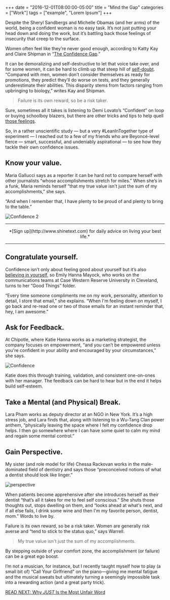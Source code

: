 +++
  date = "2016-12-01T08:00:00-05:00"
  title = "Mind the Gap"
  categories = ["Work"]
  tags = ["example", "Lorem Ipsum"]
+++



<span class="dropcap">D</span>espite the Sheryl Sandbergs and Michelle Obamas (and her arms) of the world, being a confident woman is no easy task. It’s not just putting your head down and doing the work, but it’s battling back those feelings of insecurity that creep to the surface. 

Women often feel like they’re never good enough, according to Katty Kay and Claire Shipman in “[The Confidence Gap](http://www.theatlantic.com/magazine/archive/2014/05/the-confidence-gap/359815/).”

It can be demoralizing and self-destructive to let that voice take over, and for some women, it can be hard to climb up that steep hill of [self-doubt](http://advice.shinetext.com/articles/3-ways-to-take-back-your-confidence/). “Compared with men, women don’t consider themselves as ready for promotions, they predict they’ll do worse on tests, and they generally underestimate their abilities. This disparity stems from factors ranging from upbringing to biology,” writes Kay and Shipman. 

> Failure is its own reward, so be a risk taker. 

Sure, sometimes all it takes is listening to Demi Lovato’s “Confident” on loop or buying schoolboy blazers, but there are other tricks and tips to help quell [those feelings](http://advice.shinetext.com/articles/working-young-bubbly-and-female-the-disney-princess-effect/). 

So, in a rather unscientific study — but a very #LeanInTogether type of experiment — I reached out to a few of my friends who are Beyoncé-level fierce — smart, successful, and undeniably aspirational — to see how they tackle their own confidence issues. 


## Know your value. 
Maria Gallucci says as a reporter it can be hard not to compare herself with other journalists “whose accomplishments stretch for miles.” When she’s in a funk, Maria reminds herself “that my true value isn't just the sum of my accomplishments,” she says. 

“And when I remember that, I have plenty to be proud of and plenty to bring to the table.”


![Confidence 2](//images.contentful.com/awpxl2koull4/7eS2zW8Iz6qKcywYASCCgU/8685a03d0d2066244c4fb5de26022c89/StockSnap_MSNQMQOC7W.jpg)

---

<center>*[Sign up](http://www.shinetext.com) for daily advice on living your best life.* </center>

---


## Congratulate yourself. 
Confidence isn’t only about feeling good about yourself but it’s also [believing in yourself](http://advice.shinetext.com/articles/the-big-lie-killing-your-confidence/), so Emily Hanna Mayock, who works on the communications teams at Case Western Reserve University in Cleveland, turns to her “Good Things” folder. 

“Every time someone compliments me on my work, personality, attention to detail, I store that email,” she explains. “When I'm feeling down on myself, I go back and re-read one or two of those emails for an instant reminder that, hey, I am awesome.”

## Ask for Feedback. 
At Chipotle, where Katie Hanna works as a marketing strategist, the company focuses on empowerment, “and you can’t be empowered unless you're confident in your ability and encouraged by your circumstances,” she says. 

![Confidence ](//images.contentful.com/awpxl2koull4/5PN8ICfIZ2QW4i2uk4qkm2/14e8f337f223e256c2a3ec2b47318ff6/confidence.jpeg)

Katie does this through training, validation, and consistent one-on-ones with her manager. The feedback can be hard to hear but in the end it helps build self-esteem.


## Take a Mental (and Physical) Break. 
Lara Pham works as deputy director at an NGO in New York. It’s a high stress job, and Lara finds that, along with listening to a Wu-Tang Clan power anthem, “physically leaving the space where I felt my confidence drop helps. I then go somewhere where I can have some quiet to calm my mind and regain some mental control.” 

## Gain Perspective. 
My sister (and role model for life) Chessa Rackovan works in the male-dominated field of dentistry and says those “preconceived notions of what a dentist should look like linger.” 

![perspective](//images.contentful.com/awpxl2koull4/43xWDNKzzqYMY880ySwgS0/fca0cbe35f2b6f01f8a350a24ce5df4d/perspective.jpg)

When patients become apprehensive after she introduces herself as their dentist “that’s all it takes for me to feel self conscious.” She shuts those thoughts out, stops dwelling on them, and “looks ahead at what's next, and if all else fails, I drink some wine and then I'm my favorite person, dentist, mom.” Words to live by.

Failure is its own reward, so be a risk taker. Women are generally risk averse and “tend to stick to the status quo,” says Warrell. 

> My true value isn't just the sum of my accomplishments.

By stepping outside of your comfort zone, the accomplishment (or failure) can be a great ego boost. 

I’m not a musician, for instance, but I recently taught myself how to play (a small bit of) “Call Your Girlfriend” on the piano—giving me mental fatigue and the musical sweats but ultimately turning a seemingly impossible task into a rewarding action (and a great party trick).

[READ NEXT: Why *JUST* Is the Most Unfair Word](http://advice.shinetext.com/articles/why-just-is-the-most-unfair-word/)

<div class="pubexchange_module" id="pubexchange_below_content" data-pubexchange-module-id="2323"></div>

<script>(function(w, d, s, id) {
  w.PUBX=w.PUBX || {pub: "shine_text", discover: false, lazy: true};
  var js, pjs = d.getElementsByTagName(s)[0];
  if (d.getElementById(id)) return;
  js = d.createElement(s); js.id = id; js.async = true;
  js.src = "//main.pubexchange.com/loader.min.js";
  pjs.parentNode.insertBefore(js, pjs);
}(window, document, "script", "pubexchange-jssdk"));</script>

